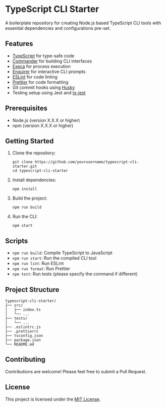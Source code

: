 # TypeScript CLI Starter

A boilerplate repository for creating Node.js based TypeScript CLI tools with essential dependencies and configurations pre-set.

## Features

- [TypeScript](https://www.typescriptlang.org/) for type-safe code
- [Commander](https://github.com/tj/commander.js/) for building CLI interfaces
- [Execa](https://github.com/sindresorhus/execa) for process execution
- [Enquirer](https://github.com/enquirer/enquirer) for interactive CLI prompts
- [ESLint](https://eslint.org/) for code linting
- [Prettier](https://prettier.io/) for code formatting
- Git commit hooks using [Husky](https://typicode.github.io/husky/)
- Testing setup using Jest and [ts-jest](https://kulshekhar.github.io/ts-jest/)

## Prerequisites

- Node.js (version X.X.X or higher)
- npm (version X.X.X or higher)

## Getting Started

1. Clone the repository:
   ```
   git clone https://github.com/yourusername/typescript-cli-starter.git
   cd typescript-cli-starter
   ```

2. Install dependencies:
   ```
   npm install
   ```

3. Build the project:
   ```
   npm run build
   ```

4. Run the CLI:
   ```
   npm start
   ```

## Scripts

- `npm run build`: Compile TypeScript to JavaScript
- `npm run start`: Run the compiled CLI tool
- `npm run lint`: Run ESLint
- `npm run format`: Run Prettier
- `npm test`: Run tests (please specify the command if different)

## Project Structure

```
typescript-cli-starter/
├── src/
│   ├── index.ts
│   └── ...
├── tests/
│   └── ...
├── .eslintrc.js
├── .prettierrc
├── tsconfig.json
├── package.json
└── README.md
```

## Contributing

Contributions are welcome! Please feel free to submit a Pull Request.

## License

This project is licensed under the [MIT License](LICENSE).
